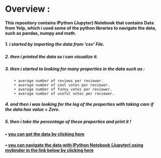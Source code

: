 # Overview : 

#### This repository contains IPython (Jupyter) Notebook that contains Data from Yelp, which i used some of the python libraries to navigate the data, such as pandas, numpy and math.

##### 1. i started by importing the data from 'csv' File.

##### 2. then i printed the data so i can visualize it.

##### 3. then i started to looking for many properties in the data such as :  
        • average number of reviews per reviewer.  
        • average number of cool votes per reviewer.   
        • average number of funny votes per reviewer.   
        • average number of useful votes per reviewer.  
##### 4. and then i was looking for the log of the properties with taking care if the data has value = Zero.

##### 5. then i toke the percentage of these properties and print it !
  
  
  
#### • [you can get the data by clicking here](https://drive.google.com/open?id=13T2JwvESPMA65nm4nN0Ep6V2sdtkKx6d)  

  
#### • [you can navigate the data with IPython Notebook (Jupyter) using mybinder in the link below by clicking here](https://mybinder.org/v2/gh/samedhaa/PlayingWithYelpDataUsingPython/master?filepath=Playing%20with%20Yelp_Reviews.ipynb)  
